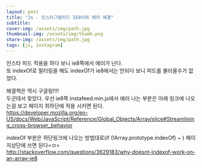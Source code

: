 ```yaml
---
layout: post
title: "Js - 인스타그램피드 IE8이하 에러 해결"
subtitle: 
cover-img: /assets/img/path.jpg
thumbnail-img: /assets/img/thumb.png
share-img: /assets/img/path.jpg
tags: [js, instagram]
---
```

<p>인스타 피드 적용을 하다 보니 ie8쪽에서 에러가 난다.<br>
또 indexOf로 필터링을 해도 indexOf가 ie8에서는 안되다 보니 피드를 불러올수가 없었다.</p>
<p>해결책은 역시 구글링!!!!<br>
두군데서 찾았다. 우선 ie8쪽 instafeed.min.js에서 에러 나는 부분은 아래 링크에 나오는걸 보고 페이지 최하단에 적용 시키면 된다.<br>
<a href="https://developer.mozilla.org/en-US/docs/Web/JavaScript/Reference/Global_Objects/Array/slice#Streamlining_cross-browser_behavior" target="_blank">https://developer.mozilla.org/en-US/docs/Web/JavaScript/Reference/Global_Objects/Array/slice#Streamlining_cross-browser_behavior</a></p>
<p>indexOf 부분은 하단링크에 나오는 방법대로(if (!Array.prototype.indexOf) ~ ) 페이지상단에 쓰면 된다=ㅁ=<br>
<a href="http://stackoverflow.com/questions/3629183/why-doesnt-indexof-work-on-an-array-ie8" target="_blank">http://stackoverflow.com/questions/3629183/why-doesnt-indexof-work-on-an-array-ie8</a></p>